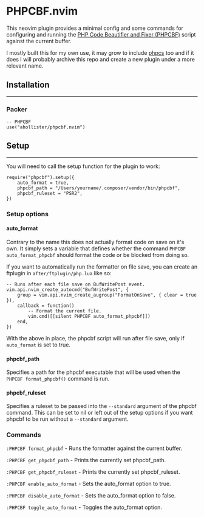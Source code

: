 # PHPCBF.nvim

This neovim plugin provides a minimal config and some commands for configuring and running the [PHP Code Beautifier and Fixer (PHPCBF)](https://phpqa.io/projects/phpcbf.html) script against the current buffer.

I mostly built this for my own use, it may grow to include [phpcs](https://github.com/squizlabs/PHP_CodeSniffer) too and if it does I will probably archive this repo and create a new plugin under a more relevant name.

## Installation
---

### Packer

```
-- PHPCBF
use("ahollister/phpcbf.nvim")
```

## Setup
---

You will need to call the setup function for the plugin to work:

```
require("phpcbf").setup({
	auto_format = true,
	phpcbf_path = "/Users/yourname/.composer/vendor/bin/phpcbf",
	phpcbf_ruleset = "PSR2",
})
```

### Setup options

#### auto_format

Contrary to the name this does not actually format code on save on it's own. It simply sets a variable that defines whether the command `PHPCBF auto_format_phpcbf` should format the code or be blocked from doing so.

If you want to automatically run the formatter on file save, you can create an ftplugin in `after/ftplugin/php.lua` like so:

```
-- Runs after each file save on BufWritePost event.
vim.api.nvim_create_autocmd("BufWritePost", {
	group = vim.api.nvim_create_augroup("FormatOnSave", { clear = true }),
	callback = function()
		-- Format the current file.
		vim.cmd([[silent PHPCBF auto_format_phpcbf]])
	end,
})
```

With the above in place, the phpcbf script will run after file save, only if `auto_format` is set to true.

#### phpcbf_path

Specifies a path for the phpcbf executable that will be used when the `PHPCBF format_phpcbf()` command is run.

#### phpcbf_ruleset

Specifies a ruleset to be passed into the `--standard` argument of the phpcbf command. This can be set to nil or left out of the setup options if you want phpcbf to be run without a `--standard` argument.

### Commands

`:PHPCBF format_phpcbf` - Runs the formatter against the current buffer.

`:PHPCBF get_phpcbf_path` - Prints the currently set phpcbf_path.

`:PHPCBF get_phpcbf_ruleset` - Prints the currently set phpcbf_ruleset.

`:PHPCBF enable_auto_format` - Sets the auto_format option to true.

`:PHPCBF disable_auto_format` - Sets the auto_format option to false.

`:PHPCBF toggle_auto_format` - Toggles the auto_format option.
